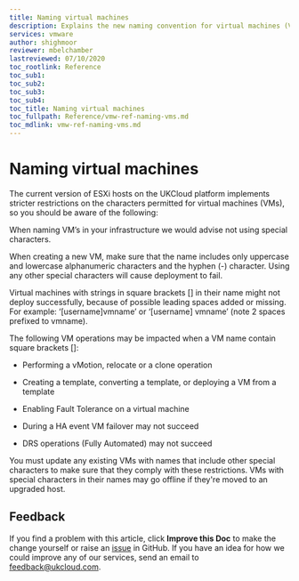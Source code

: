 ```yaml
---
title: Naming virtual machines
description: Explains the new naming convention for virtual machines (VMs) in UKCloud for VMware
services: vmware
author: shighmoor
reviewer: mbelchamber
lastreviewed: 07/10/2020
toc_rootlink: Reference
toc_sub1: 
toc_sub2:
toc_sub3:
toc_sub4:
toc_title: Naming virtual machines
toc_fullpath: Reference/vmw-ref-naming-vms.md
toc_mdlink: vmw-ref-naming-vms.md
---
```


# Naming virtual machines

The current version of ESXi hosts on the UKCloud platform implements stricter restrictions on the characters permitted for virtual machines (VMs), so you should be aware of the following:

When naming VM’s in your infrastructure we would advise not using special characters. 

When creating a new VM, make sure that the name includes only uppercase and lowercase alphanumeric characters and the hyphen (-) character. Using any other special characters will cause deployment to fail.

Virtual machines with strings in square brackets [] in their name might not deploy successfully, because of possible leading spaces added or missing. For example: ‘[username]vmname’ or ‘[username] vmname’ (note 2 spaces prefixed to vmname).

The following VM operations may be impacted when a VM name contain square brackets []:

-	Performing a vMotion, relocate or a clone operation

-	Creating a template, converting a template, or deploying a VM from a template

-	Enabling Fault Tolerance on a virtual machine

-	During a HA event VM failover may not succeed

-	DRS operations (Fully Automated) may not succeed

You must update any existing VMs with names that include other special characters to make sure that they comply with these restrictions. VMs with special characters in their names may go offline if they're moved to an upgraded host.

## Feedback

If you find a problem with this article, click **Improve this Doc** to make the change yourself or raise an [issue](https://github.com/UKCloud/documentation/issues) in GitHub. If you have an idea for how we could improve any of our services, send an email to <feedback@ukcloud.com>.
